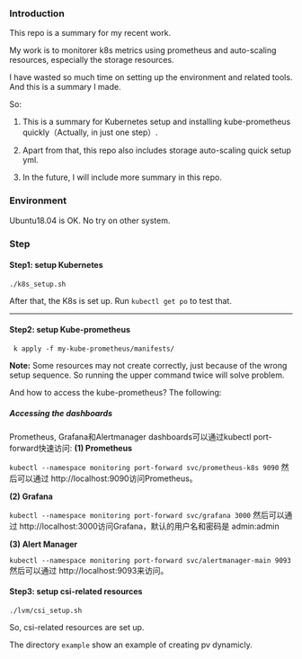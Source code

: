 ### Introduction

This repo is a summary for my recent work. 

My work is to monitorer k8s metrics using prometheus and auto-scaling resources, especially the storage resources.

I have wasted so much time on setting up the environment and related tools. And this is a summary I made.

So: 

1. This is a summary for Kubernetes setup and  installing kube-prometheus quickly（Actually, in just one step）. 

2. Apart from that, this repo also includes storage auto-scaling quick setup yml.
3. In the future, I will include more summary in this repo.



### Environment

Ubuntu18.04 is OK. No try on other system.



### Step

#### Step1: setup Kubernetes 

```shell
./k8s_setup.sh
```

After that, the K8s is set up. Run `kubectl get po` to test that.

---



#### Step2: setup Kube-prometheus

```shell
 k apply -f my-kube-prometheus/manifests/
```

**Note:** Some resources may not create correctly, just because of the wrong setup sequence. So running the upper command twice will solve problem.



And how to access the kube-prometheus? The following:



##### Accessing the dashboards
Prometheus, Grafana和Alertmanager dashboards可以通过kubectl port-forward快速访问:
**(1) Prometheus**

`kubectl --namespace monitoring port-forward svc/prometheus-k8s 9090`
然后可以通过 http://localhost:9090访问Prometheus。

**(2) Grafana**

`kubectl --namespace monitoring port-forward svc/grafana 3000`
然后可以通过 http://localhost:3000访问Grafana，默认的用户名和密码是 admin:admin

**(3) Alert Manager**

`kubectl --namespace monitoring port-forward svc/alertmanager-main 9093`
然后可以通过 http://localhost:9093来访问。



#### Step3: setup csi-related resources

```shell
./lvm/csi_setup.sh
```

So, csi-related resources are set up.

The directory `example` show an example of creating pv dynamicly.

